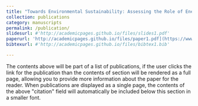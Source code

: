 ```yaml
---
title: "Towards Environmental Sustainability: Assessing the Role of Energy Equity and Income Inequality, Journal of Cleaner Production, 2024 ((joint with Isaac K. Ofori and Kenneth Annan)"
collection: publications
category: manuscripts
permalink: /publication/
slidesurl: #'http://academicpages.github.io/files/slides1.pdf'
paperurl: 'http://academicpages.github.io/files/paper1.pdf](https://www.sciencedirect.com/science/article/pii/S0959652624026325)'
bibtexurl: #'http://academicpages.github.io/files/bibtex1.bib'

---
```


The contents above will be part of a list of publications, if the user clicks the link for the publication than the contents of section will be rendered as a full page, allowing you to provide more information about the paper for the reader. When publications are displayed as a single page, the contents of the above "citation" field will automatically be included below this section in a smaller font.
